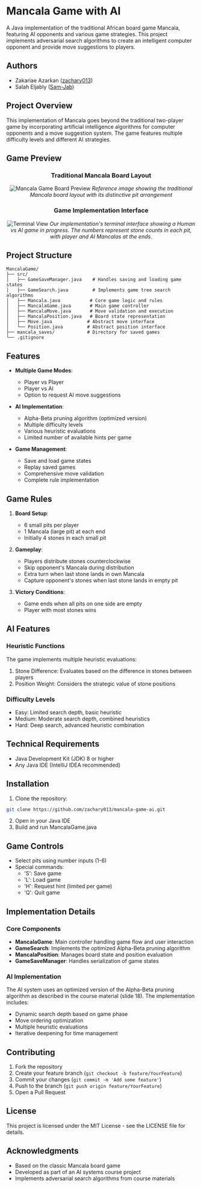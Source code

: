 # Mancala Game with AI

A Java implementation of the traditional African board game Mancala, featuring AI opponents and various game strategies. This project implements adversarial search algorithms to create an intelligent computer opponent and provide move suggestions to players.

## Authors

- Zakariae Azarkan ([zachary013](https://github.com/zachary013))
- Salah Eljably ([Sam-Jab](https://github.com/Sam-Jab))

## Project Overview

This implementation of Mancala goes beyond the traditional two-player game by incorporating artificial intelligence algorithms for computer opponents and a move suggestion system. The game features multiple difficulty levels and different AI strategies.

## Game Preview

<div align="center">

### Traditional Mancala Board Layout
![Mancala Game Board Preview](/screenshots/mancala1.jpg)
*Reference image showing the traditional Mancala board layout with its distinctive pit arrangement*

### Game Implementation Interface
![Terminal View](/screenshots/mancala2.png)
*Our implementation's terminal interface showing a Human vs AI game in progress. The numbers represent stone counts in each pit, with player and AI Mancalas at the ends.*

</div>

## Project Structure

```
MancalaGame/
├── src/
│   ├── GameSaveManager.java    # Handles saving and loading game states
│   ├── GameSearch.java         # Implements game tree search algorithms
│   ├── Mancala.java           # Core game logic and rules
│   ├── MancalaGame.java       # Main game controller
│   ├── MancalaMove.java       # Move validation and execution
│   ├── MancalaPosition.java   # Board state representation
│   ├── Move.java             # Abstract move interface
│   └── Position.java         # Abstract position interface
├── mancala_saves/            # Directory for saved games
└── .gitignore
```

## Features

- **Multiple Game Modes**:
  - Player vs Player
  - Player vs AI
  - Option to request AI move suggestions

- **AI Implementation**:
  - Alpha-Beta pruning algorithm (optimized version)
  - Multiple difficulty levels
  - Various heuristic evaluations
  - Limited number of available hints per game

- **Game Management**:
  - Save and load game states
  - Replay saved games
  - Comprehensive move validation
  - Complete rule implementation

## Game Rules

1. **Board Setup**:
   - 6 small pits per player
   - 1 Mancala (large pit) at each end
   - Initially 4 stones in each small pit

2. **Gameplay**:
   - Players distribute stones counterclockwise
   - Skip opponent's Mancala during distribution
   - Extra turn when last stone lands in own Mancala
   - Capture opponent's stones when last stone lands in empty pit

3. **Victory Conditions**:
   - Game ends when all pits on one side are empty
   - Player with most stones wins

## AI Features

### Heuristic Functions
The game implements multiple heuristic evaluations:
1. Stone Difference: Evaluates based on the difference in stones between players
2. Position Weight: Considers the strategic value of stone positions

### Difficulty Levels
- Easy: Limited search depth, basic heuristic
- Medium: Moderate search depth, combined heuristics
- Hard: Deep search, advanced heuristic combination

## Technical Requirements

- Java Development Kit (JDK) 8 or higher
- Any Java IDE (IntelliJ IDEA recommended)

## Installation

1. Clone the repository:
```bash
git clone https://github.com/zachary013/mancala-game-ai.git
```

2. Open in your Java IDE
3. Build and run MancalaGame.java

## Game Controls

- Select pits using number inputs (1-6)
- Special commands:
  - 'S': Save game
  - 'L': Load game
  - 'H': Request hint (limited per game)
  - 'Q': Quit game

## Implementation Details

### Core Components

- **MancalaGame**: Main controller handling game flow and user interaction
- **GameSearch**: Implements the optimized Alpha-Beta pruning algorithm
- **MancalaPosition**: Manages board state and position evaluation
- **GameSaveManager**: Handles serialization of game states

### AI Implementation

The AI system uses an optimized version of the Alpha-Beta pruning algorithm as described in the course material (slide 18). The implementation includes:
- Dynamic search depth based on game phase
- Move ordering optimization
- Multiple heuristic evaluations
- Iterative deepening for time management

## Contributing

1. Fork the repository
2. Create your feature branch (`git checkout -b feature/YourFeature`)
3. Commit your changes (`git commit -m 'Add some feature'`)
4. Push to the branch (`git push origin feature/YourFeature`)
5. Open a Pull Request

## License

This project is licensed under the MIT License - see the LICENSE file for details.

## Acknowledgments

- Based on the classic Mancala board game
- Developed as part of an AI systems course project
- Implements adversarial search algorithms from course materials
